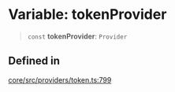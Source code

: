 # Variable: tokenProvider

> `const` **tokenProvider**: `Provider`

## Defined in

[core/src/providers/token.ts:799](https://github.com/ai16z/eliza/blob/04630632db51d7d3c06f5bec41e6fb1423e43340/core/src/providers/token.ts#L799)
